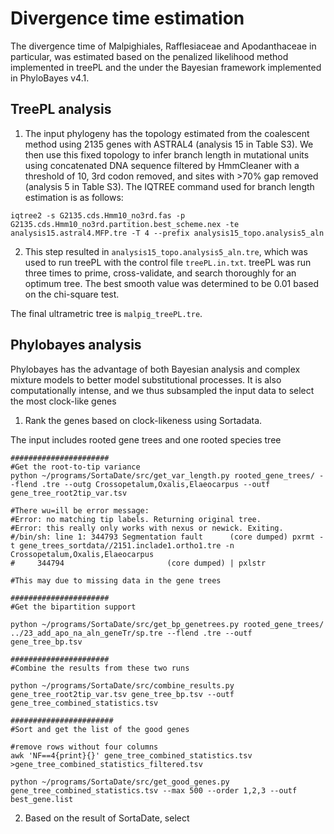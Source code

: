 # Divergence time estimation

The divergence time of Malpighiales, Rafflesiaceae and Apodanthaceae in particular, was estimated based on the penalized likelihood method implemented in treePL and the under the Bayesian framework implemented in PhyloBayes v4.1.

## TreePL analysis

1. The input phylogeny has the topology estimated from the coalescent method using 2135 genes with ASTRAL4 (analysis 15 in Table S3). We then use this fixed topology to infer branch length in mutational units using concatenated DNA sequence filtered by HmmCleaner with a threshold of 10, 3rd codon removed, and sites with >70% gap removed (analysis 5 in Table S3). The IQTREE command used for branch length estimation is as follows:

```
iqtree2 -s G2135.cds.Hmm10_no3rd.fas -p G2135.cds.Hmm10_no3rd.partition.best_scheme.nex -te analysis15.astral4.MFP.tre -T 4 --prefix analysis15_topo.analysis5_aln
```

2. This step resulted in `analysis15_topo.analysis5_aln.tre`, which was used to run treePL with the control file `treePL.in.txt`. treePL was run three times to prime, cross-validate, and search thoroughly for an optimum tree. The best smooth value was determined to be 0.01 based on the chi-square test.

The final ultrametric tree is `malpig_treePL.tre`.


## Phylobayes analysis

Phylobayes has the advantage of both Bayesian analysis and complex mixture models to better model substitutional processes. It is also computationally intense, and we thus subsampled the input data to select the most clock-like genes

1. Rank the genes based on clock-likeness using Sortadata.

The input includes rooted gene trees and one rooted species tree
```
######################
#Get the root-to-tip variance
python ~/programs/SortaDate/src/get_var_length.py rooted_gene_trees/ --flend .tre --outg Crossopetalum,Oxalis,Elaeocarpus --outf gene_tree_root2tip_var.tsv

#There wu=ill be error message: 
#Error: no matching tip labels. Returning original tree.
#Error: this really only works with nexus or newick. Exiting.
#/bin/sh: line 1: 344793 Segmentation fault      (core dumped) pxrmt -t gene_trees_sortdata//2151.inclade1.ortho1.tre -n Crossopetalum,Oxalis,Elaeocarpus
#     344794                       (core dumped) | pxlstr

#This may due to missing data in the gene trees

######################
#Get the bipartition support

python ~/programs/SortaDate/src/get_bp_genetrees.py rooted_gene_trees/ ../23_add_apo_na_aln_geneTr/sp.tre --flend .tre --outf gene_tree_bp.tsv

######################
#Combine the results from these two runs

python ~/programs/SortaDate/src/combine_results.py gene_tree_root2tip_var.tsv gene_tree_bp.tsv --outf gene_tree_combined_statistics.tsv

#######################
#Sort and get the list of the good genes

#remove rows without four columns
awk 'NF==4{print}{}' gene_tree_combined_statistics.tsv >gene_tree_combined_statistics_filtered.tsv

python ~/programs/SortaDate/src/get_good_genes.py gene_tree_combined_statistics.tsv --max 500 --order 1,2,3 --outf best_gene.list
```

2. Based on the result of SortaDate, select 